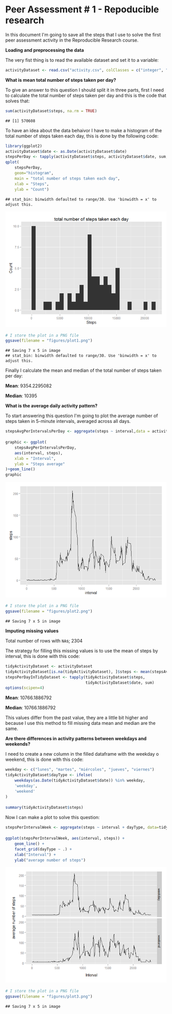 # Peer Assessment # 1 - Repoducible research

In this document I'm going to save all the steps that I use to solve the first peer assessment activity in the Reproducible Research course.

**Loading and preprocessing the data**

The very fist thing is to read the available dataset and set it to a variable:

```r
activityDataset <- read.csv("activity.csv", colClasses = c("integer", "character", "integer"))
```

**What is mean total number of steps taken per day?**

To give an answer to this question I should split it in three parts, first I need to calculate the total number of steps taken per day and this is the code that solves that:

```r
sum(activityDataset$steps, na.rm = TRUE)
```

```
## [1] 570608
```

To have an idea about the data behaivor I have to make a histogram of the total number of steps taken each day, this is done by the following code:


```r
library(ggplot2)
activityDataset$date <- as.Date(activityDataset$date)
stepsPerDay <- tapply(activityDataset$steps, activityDataset$date, sum, na.rm=TRUE)
qplot(
    stepsPerDay,
    geom="histogram",
    main = "total number of steps taken each day",
    xlab = "Steps",
    ylab = "Count")
```

```
## stat_bin: binwidth defaulted to range/30. Use 'binwidth = x' to adjust this.
```

![](PA1_template_files/figure-html/unnamed-chunk-3-1.png) 

```r
# I store the plot in a PNG file
ggsave(filename = "figures/plot1.png")
```

```
## Saving 7 x 5 in image
## stat_bin: binwidth defaulted to range/30. Use 'binwidth = x' to adjust this.
```

Finally I calculate the mean and median of the total number of steps taken per day:

**Mean**: 9354.2295082

**Median**: 10395

**What is the average daily activity pattern?**

To start answering this question I'm going to plot the average number of steps taken in 5-minute intervals, averaged across all days.


```r
stepsAvgPerIntervalsPerDay <- aggregate(steps ~ interval,data = activityDataset, mean)

graphic <- ggplot(
    stepsAvgPerIntervalsPerDay,
    aes(interval, steps),
    xlab = "Interval",
    ylab = "Steps average"
)+geom_line()
graphic
```

![](PA1_template_files/figure-html/unnamed-chunk-4-1.png) 

```r
# I store the plot in a PNG file
ggsave(filename = "figures/plot2.png")
```

```
## Saving 7 x 5 in image
```

**Imputing missing values**

Total number of rows with `NA`s; 2304

The strategy for filling this missing values is to use the mean of steps by interval, this is done with this code:

```r
tidyActivityDataset <- activityDataset
tidyActivityDataset[is.na(tidyActivityDataset), ]$steps <- mean(stepsAvgPerIntervalsPerDay$steps)
stepsPerDayInTidyDataset <- tapply(tidyActivityDataset$steps, 
                                   tidyActivityDataset$date, sum)
options(scipen=4)
```

**Mean**: 10766.1886792

**Median**: 10766.1886792

This values differ from the past value, they are a little bit higher and because I use this method to fill missing data mean and median are the same.


**Are there differences in activity patterns between weekdays and weekends?**

I need to create a new column in the filled dataframe with the weekday o weekend, this is done with this code:


```r
weekday <- c("lunes", "martes", "miércoles", "jueves", "viernes")
tidyActivityDataset$dayType <- ifelse(
    weekdays(as.Date(tidyActivityDataset$date)) %in% weekday,
    'weekday',
    'weekend'
)
                                      
summary(tidyActivityDataset$steps)
```

Now I can make a plot to solve this question:

```r
stepsPerIntervalWeek <- aggregate(steps ~ interval + dayType, data=tidyActivityDataset, mean)

ggplot(stepsPerIntervalWeek, aes(interval, steps)) + 
    geom_line() + 
    facet_grid(dayType ~ .) +
    xlab("Interval") + 
    ylab("average number of steps")
```

![](PA1_template_files/figure-html/unnamed-chunk-7-1.png) 

```r
# I store the plot in a PNG file
ggsave(filename = "figures/plot3.png")
```

```
## Saving 7 x 5 in image
```
